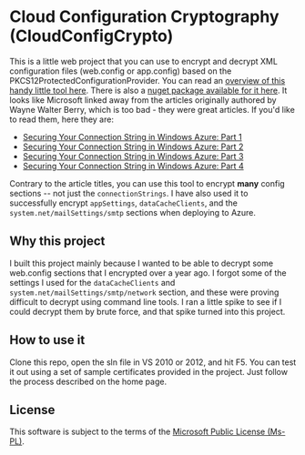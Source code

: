 # Cloud Configuration Cryptography (CloudConfigCrypto)

This is a little web project that you can use to encrypt and decrypt XML configuration files (web.config or app.config) based on the PKCS12ProtectedConfigurationProvider. You can read an [overview of this handy little tool here](http://archive.msdn.microsoft.com/pkcs12protectedconfg). There is also a [nuget package available for it here](http://nuget.org/packages/Pkcs12ProtectedConfigurationProvider). It looks like Microsoft linked away from the articles originally authored by Wayne Walter Berry, which is too bad - they were great articles. If you'd like to read them, here they are:

 - [Securing Your Connection String in Windows Azure: Part 1](http://blogs.msdn.com/b/sqlazure/archive/2010/09/07/10058942.aspx)
 - [Securing Your Connection String in Windows Azure: Part 2](http://blogs.msdn.com/b/sqlazure/archive/2010/09/08/10059359.aspx)
 - [Securing Your Connection String in Windows Azure: Part 3](http://blogs.msdn.com/b/sqlazure/archive/2010/09/09/10059889.aspx)
 - [Securing Your Connection String in Windows Azure: Part 4](http://blogs.msdn.com/b/sqlazure/archive/2010/09/10/10060395.aspx)

Contrary to the article titles, you can use this tool to encrypt **many** config sections -- not just the `connectionStrings`. I have also used it to successfully encrypt `appSettings`, `dataCacheClients`, and the `system.net/mailSettings/smtp` sections when deploying to Azure.

## Why this project

I built this project mainly because I wanted to be able to decrypt some web.config sections that I encrypted over a year ago. I forgot some of the settings I used for the `dataCacheClients` and `system.net/mailSettings/smtp/network` section, and these were proving difficult to decrypt using command line tools. I ran a little spike to see if I could decrypt them by brute force, and that spike turned into this project.

## How to use it

Clone this repo, open the sln file in VS 2010 or 2012, and hit F5. You can test it out using a set of sample certificates provided in the project. Just follow the process described on the home page.

## License

This software is subject to the terms of the [Microsoft Public License (Ms-PL)](http://www.opensource.org/licenses/MS-PL).

